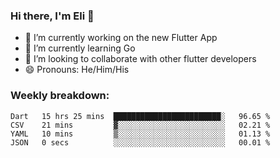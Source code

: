 ### Hi there, I'm Eli 👋
- 🔭 I’m currently working on the new Flutter App
- 🌱 I’m currently learning Go
- 🦄 I’m looking to collaborate with other flutter developers
- 😄 Pronouns: He/Him/His

### Weekly breakdown:
<!--START_SECTION:waka-->

```text
Dart   15 hrs 25 mins  ████████████████████████░   96.65 %
CSV    21 mins         ▓░░░░░░░░░░░░░░░░░░░░░░░░   02.21 %
YAML   10 mins         ▒░░░░░░░░░░░░░░░░░░░░░░░░   01.13 %
JSON   0 secs          ░░░░░░░░░░░░░░░░░░░░░░░░░   00.01 %
```

<!--END_SECTION:waka-->
